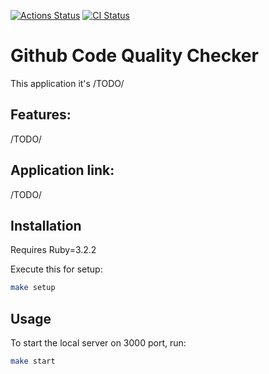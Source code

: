 [![Actions Status](https://github.com/statevdev/rails-project-66/actions/workflows/hexlet-check.yml/badge.svg)](https://github.com/statevdev/rails-project-66/actions)
[![CI Status](https://github.com/statevdev/rails-project-66/actions/workflows/main.yml/badge.svg)](https://github.com/statevdev/rails-project-66/actions)

# Github Code Quality Checker
This application it's /TODO/

## Features:
/TODO/

## Application link:
/TODO/

## Installation
Requires Ruby=3.2.2

Execute this for setup:

```bash
make setup
```

## Usage

To start the local server on 3000 port, run:

```bash
make start
```